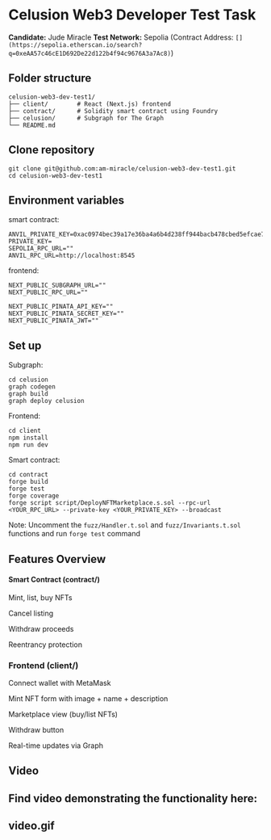 # Celusion Web3 Developer Test Task

**Candidate:** Jude Miracle
**Test Network:** Sepolia (Contract Address: `[](https://sepolia.etherscan.io/search?q=0xeAA57c46cE1D692De22d122b4f94c9676A3a7Ac8)`)

## Folder structure
```
celusion-web3-dev-test1/
├── client/        # React (Next.js) frontend
├── contract/      # Solidity smart contract using Foundry
├── celusion/      # Subgraph for The Graph
└── README.md
```

## Clone repository
```
git clone git@github.com:am-miracle/celusion-web3-dev-test1.git
cd celusion-web3-dev-test1
```

## Environment variables

smart contract:
```
ANVIL_PRIVATE_KEY=0xac0974bec39a17e36ba4a6b4d238ff944bacb478cbed5efcae784d7bf4f2ff80
PRIVATE_KEY=
SEPOLIA_RPC_URL=""
ANVIL_RPC_URL=http://localhost:8545

```

frontend:
```
NEXT_PUBLIC_SUBGRAPH_URL=""
NEXT_PUBLIC_RPC_URL=""

NEXT_PUBLIC_PINATA_API_KEY=""
NEXT_PUBLIC_PINATA_SECRET_KEY=""
NEXT_PUBLIC_PINATA_JWT=""
```

## Set up

Subgraph:
```
cd celusion
graph codegen
graph build
graph deploy celusion
```

Frontend:
```
cd client
npm install
npm run dev
```

Smart contract:
```
cd contract
forge build
forge test
forge coverage
forge script script/DeployNFTMarketplace.s.sol --rpc-url <YOUR_RPC_URL> --private-key <YOUR_PRIVATE_KEY> --broadcast
```
Note: Uncomment the `fuzz/Handler.t.sol` and `fuzz/Invariants.t.sol` functions and run `forge test` command

## Features Overview
#### Smart Contract (contract/)
Mint, list, buy NFTs

Cancel listing

Withdraw proceeds

Reentrancy protection

### Frontend (client/)
Connect wallet with MetaMask

Mint NFT form with image + name + description

Marketplace view (buy/list NFTs)

Withdraw button

Real-time updates via Graph


## Video
Find video demonstrating the functionality here:
---
video.gif
---